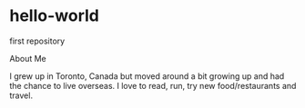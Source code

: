 # hello-world
first repository

About Me

I grew up in Toronto, Canada but moved around a bit growing up and had the chance to live overseas. I love to read, run, try new food/restaurants and travel.
